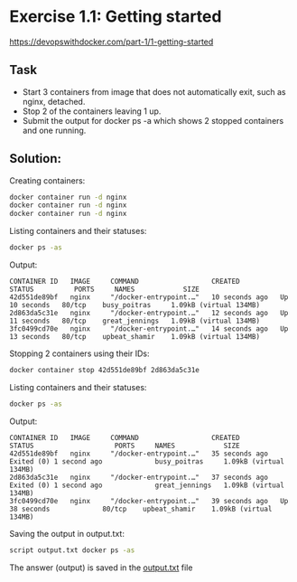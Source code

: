 # Exercise 1.1: Getting started
https://devopswithdocker.com/part-1/1-getting-started

## Task
- Start 3 containers from image that does not automatically exit, such as nginx, detached.
- Stop 2 of the containers leaving 1 up.
- Submit the output for docker ps -a which shows 2 stopped containers and one running.

## Solution:
Creating containers:
```sh
docker container run -d nginx
docker container run -d nginx
docker container run -d nginx
```

Listing containers and their statuses:
```sh
docker ps -as
```

Output:
```
CONTAINER ID   IMAGE     COMMAND                  CREATED          STATUS          PORTS     NAMES            SIZE
42d551de89bf   nginx     "/docker-entrypoint.…"   10 seconds ago   Up 10 seconds   80/tcp    busy_poitras     1.09kB (virtual 134MB)
2d863da5c31e   nginx     "/docker-entrypoint.…"   12 seconds ago   Up 11 seconds   80/tcp    great_jennings   1.09kB (virtual 134MB)
3fc0499cd70e   nginx     "/docker-entrypoint.…"   14 seconds ago   Up 13 seconds   80/tcp    upbeat_shamir    1.09kB (virtual 134MB)
```

Stopping 2 containers using their IDs:
```sh
docker container stop 42d551de89bf 2d863da5c31e
```

Listing containers and their statuses:
```sh
docker ps -as
```

Output:
```
CONTAINER ID   IMAGE     COMMAND                  CREATED          STATUS                    PORTS     NAMES            SIZE
42d551de89bf   nginx     "/docker-entrypoint.…"   35 seconds ago   Exited (0) 1 second ago             busy_poitras     1.09kB (virtual 134MB)
2d863da5c31e   nginx     "/docker-entrypoint.…"   37 seconds ago   Exited (0) 1 second ago             great_jennings   1.09kB (virtual 134MB)
3fc0499cd70e   nginx     "/docker-entrypoint.…"   39 seconds ago   Up 38 seconds             80/tcp    upbeat_shamir    1.09kB (virtual 134MB)
```

Saving the output in output.txt:
```sh
script output.txt docker ps -as
```

The answer (output) is saved in the [output.txt][output] file

[output]: <https://github.com/drohal3/devops-with-docker/blob/main/part-1/part-1-1/exercise-1-1/output.txt>

